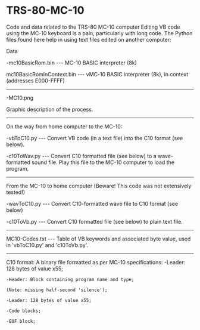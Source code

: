 # TRS-80-MC-10
Code and data related to the TRS-80 MC-10 computer
Editing VB code using the MC-10 keyboard is a pain, particularly with long code.
The Python files found here help in using text files edited on another computer:

Data

-mc10BasicRom.bin --- MC-10 BASIC interpreter (8k)
  
mc10BasicRomInContext.bin --- vMC-10 BASIC interpreter (8k), in context (addresses E000-FFFF)


-----------------------------------------------------------

-MC10.png

  Graphic description of the process.

-----------------------------------------------------------

On the way from home computer to the MC-10:

-vbToC10.py --- Convert VB code (in a text file) into the C10 format (see below).
  
-c10ToWav.py --- Convert C10 formatted file (see below) to a wave-formatted sound file.
                              Play this file to the MC-10 computer to load the program.

-----------------------------------------------------------

From the MC-10 to home computer (Beware! This code was not extensively tested!)

-wavToC10.py --- Convert C10-formatted wave file to C10 format (see below)
  
-c10ToVb.py --- Convert C10 formatted file (see below) to plain text file.
  
-----------------------------------------------------------

MC10-Codes.txt --- Table of VB keywords and associated byte value, used in 'vbToC10.py' and 'c10ToVb.py'.
  
-----------------------------------------------------------

C10 format:
  A binary file formatted as per MC-10 specifications:
    -Leader: 128 bytes of value x55;
    
    -Header: Block containing program name and type;
    
    (Note: missing half-second 'silence');
    
    -Leader: 128 bytes of value x55;
    
    -Code blocks;
    
    -EOF block;
    
    
